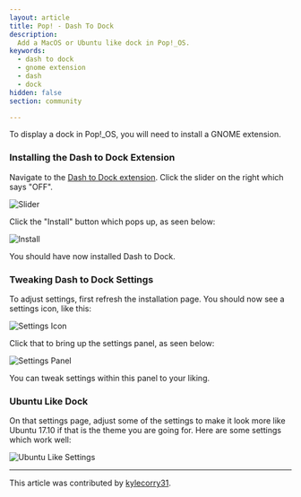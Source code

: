 ```yaml
---
layout: article
title: Pop! - Dash To Dock
description:
  Add a MacOS or Ubuntu like dock in Pop!_OS.
keywords:
  - dash to dock
  - gnome extension
  - dash
  - dock
hidden: false
section: community

---
```

To display a dock in Pop!\_OS, you will need to install a GNOME extension.

### Installing the Dash to Dock Extension
Navigate to the [Dash to Dock extension](https://extensions.gnome.org/extension/307/dash-to-dock/). Click the slider on the right which says "OFF".

![Slider]({{site.baseurl}}/images/dash-to-dock/gnome-store.png)


Click the "Install" button which pops up, as seen below:

![Install]({{site.baseurl}}/images/dash-to-dock/install.png)


You should have now installed Dash to Dock.

### Tweaking Dash to Dock Settings
To adjust settings, first refresh the installation page. You should now see a settings icon, like this:

![Settings Icon]({{site.baseurl}}/images/dash-to-dock/settings-icon.png)

Click that to bring up the settings panel, as seen below:

![Settings Panel]({{site.baseurl}}/images/dash-to-dock/settings-panel.png)

You can tweak settings within this panel to your liking.

### Ubuntu Like Dock
On that settings page, adjust some of the settings to make it look more like Ubuntu 17.10 if that is the theme you are going for. Here are some settings which work well:

![Ubuntu Like Settings]({{site.baseurl}}/images/dash-to-dock/ubuntu-like.png)

---

This article was contributed by [kylecorry31](https://github.com/kylecorry31).
